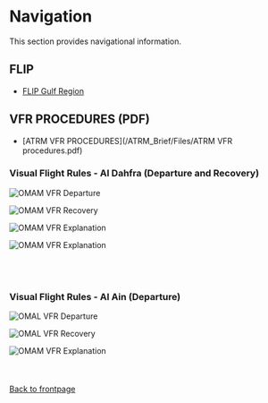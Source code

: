 # Navigation

This section provides navigational information.

## FLIP
* [FLIP Gulf Region](https://www.dropbox.com/s/sp91zf63rx0esao/FLIP_GULFR2_EC1.pdf?dl=0)

## VFR PROCEDURES (PDF)
* [ATRM VFR PROCEDURES](/ATRM_Brief/Files/ATRM VFR procedures.pdf)



### Visual Flight Rules - Al Dahfra (Departure and Recovery)

![OMAM VFR Departure](/ATRM_Brief/Pictures/VFR_departure_OMAM.PNG)

![OMAM VFR Recovery](/ATRM_Brief/Pictures/VFR_recovery_OMAM.PNG)

![OMAM VFR Explanation](/ATRM_Brief/Pictures/VFR_explanation_OMAM.jpg)

![OMAM VFR Explanation](/ATRM_Brief/Pictures/VFR_explanation_OMAM.PNG)
<br>
<br>
<br>
<br>



### Visual Flight Rules - Al Ain (Departure)

![OMAL VFR Departure](/ATRM_Brief/Pictures/VFR_departure_OMAL.PNG)

![OMAL VFR Recovery](/ATRM_Brief/Pictures/VFR_recovery_OMAL.PNG)

![OMAM VFR Explanation](/ATRM_Brief/Pictures/VFR_explanation_OMAL.PNG)
<br>
<br>
<br>
<br>
[Back to frontpage](https://132nd-vwing.github.io/ATRM_Brief/)